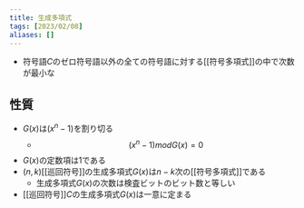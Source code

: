 ```yaml
---
title: 生成多項式
tags: [2023/02/08]
aliases: []
---
```


- 符号語$C$のゼロ符号語以外の全ての符号語に対する[[符号多項式]]の中で次数が最小な
## 性質
- $G(x)$は$(x^n-1)$を割り切る
	- $$(x^n-1)modG(x)=0$$
- $G(x)$の定数項は1である
- $(n,k)$[[巡回符号]]の生成多項式$G(x)$は$n-k$次の[[符号多項式]]である
	- 生成多項式$G(x)$の次数は検査ビットのビット数と等しい
- [[巡回符号]]$C$の生成多項式$G(x)$は一意に定まる